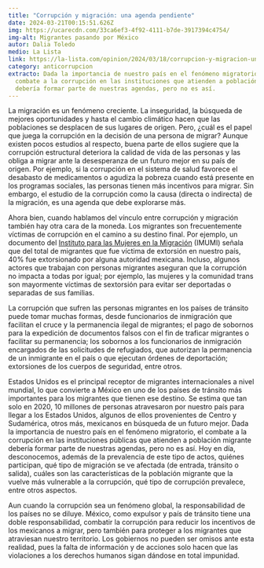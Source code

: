 ```yaml
---
title: "Corrupción y migración: una agenda pendiente"
date: 2024-03-21T00:15:51.626Z
img: https://ucarecdn.com/33ca6ef3-4f92-4111-b7de-3917394c4754/
img-alt: Migrantes pasando por México
autor: Dalia Toledo
medio: La Lista
link: https://la-lista.com/opinion/2024/03/18/corrupcion-y-migracion-una-agenda-pendiente
category: anticorrupcion
extracto: Dada la importancia de nuestro país en el fenómeno migratorio, el
  combate a la corrupción en las instituciones que atienden a población migrante
  debería formar parte de nuestras agendas, pero no es así.
---
```

La migración es un fenómeno creciente. La inseguridad, la búsqueda de mejores oportunidades y hasta el cambio climático hacen que las poblaciones se desplacen de sus lugares de origen. Pero, ¿cuál es el papel que juega la corrupción en la decisión de una persona de migrar? Aunque existen pocos estudios al respecto, buena parte de ellos sugiere que la corrupción estructural deteriora la calidad de vida de las personas y las obliga a migrar ante la desesperanza de un futuro mejor en su país de origen. Por ejemplo, si la corrupción en el sistema de salud favorece el desabasto de medicamentos o agudiza la pobreza cuando está presente en los programas sociales, las personas tienen más incentivos para migrar. Sin embargo, el estudio de la corrupción como la causa (directa o indirecta) de la migración, es una agenda que debe explorarse más.

Ahora bien, cuando hablamos del vínculo entre corrupción y migración también hay otra cara de la moneda. Los migrantes son frecuentemente víctimas de corrupción en el camino a su destino final. Por ejemplo, un documento del [Instituto para las Mujeres en la Migración](https://imumi.org/attachments/2015/Migrantes-invisibles-violencia-intangible.pdf) (IMUMI) señala que del total de migrantes que fue víctima de extorsión en nuestro país, 40% fue extorsionado por alguna autoridad mexicana. Incluso, algunos actores que trabajan con personas migrantes aseguran que la corrupción no impacta a todas por igual; por ejemplo, las mujeres y la comunidad trans son mayormente víctimas de sextorsión para evitar ser deportadas o separadas de sus familias.

La corrupción que sufren las personas migrantes en los países de tránsito puede tomar muchas formas, desde funcionarios de inmigración que facilitan el cruce y la permanencia ilegal de migrantes; el pago de sobornos para la expedición de documentos falsos con el fin de traficar migrantes o facilitar su permanencia; los sobornos a los funcionarios de inmigración encargados de las solicitudes de refugiados, que autorizan la permanencia de un inmigrante en el país o que ejecutan órdenes de deportación; extorsiones de los cuerpos de seguridad, entre otros.

Estados Unidos es el principal receptor de migrantes internacionales a nivel mundial, lo que convierte a México en uno de los países de tránsito más importantes para los migrantes que tienen ese destino. Se estima que tan solo en 2020, 10 millones de personas atravesaron por nuestro país para llegar a los Estados Unidos, algunos de ellos provenientes de Centro y Sudamérica, otros más, mexicanos en búsqueda de un futuro mejor. Dada la importancia de nuestro país en el fenómeno migratorio, el combate a la corrupción en las instituciones públicas que atienden a población migrante debería formar parte de nuestras agendas, pero no es así. Hoy en día, desconocemos, además de la prevalencia de este tipo de actos, quiénes participan, qué tipo de migración se ve afectada (de entrada, tránsito o salida), cuáles son las características de la población migrante que la vuelve más vulnerable a la corrupción, qué tipo de corrupción prevalece, entre otros aspectos.

Aun cuando la corrupción sea un fenómeno global, la responsabilidad de los países no se diluye. México, como expulsor y país de tránsito tiene una doble responsabilidad, combatir la corrupción para reducir los incentivos de los mexicanos a migrar, pero también para proteger a los migrantes que atraviesan nuestro territorio. Los gobiernos no pueden ser omisos ante esta realidad, pues la falta de información y de acciones solo hacen que las violaciones a los derechos humanos sigan dándose en total impunidad.